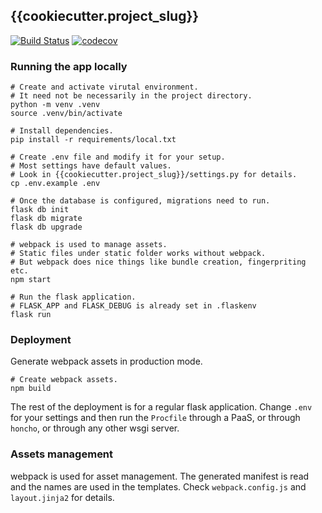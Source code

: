 ## {{cookiecutter.project_slug}}

[![Build Status](https://travis-ci.org/FILL_UP_your_id/{{cookiecutter.project_slug}}.svg?branch=master)](https://travis-ci.org/FILL_UP_your_id/{{cookiecutter.project_slug}})
[![codecov](https://codecov.io/gh/FILL_UP_your_id/{{cookiecutter.project_slug}}/branch/master/graph/badge.svg)](https://codecov.io/gh/FILL_UP_your_id/{{cookiecutter.project_slug}})


### Running the app locally


```
# Create and activate virutal environment.
# It need not be necessarily in the project directory.
python -m venv .venv
source .venv/bin/activate

# Install dependencies.
pip install -r requirements/local.txt

# Create .env file and modify it for your setup.
# Most settings have default values.
# Look in {{cookiecutter.project_slug}}/settings.py for details.
cp .env.example .env

# Once the database is configured, migrations need to run.
flask db init
flask db migrate
flask db upgrade

# webpack is used to manage assets.
# Static files under static folder works without webpack.
# But webpack does nice things like bundle creation, fingerpriting etc.
npm start 

# Run the flask application.
# FLASK_APP and FLASK_DEBUG is already set in .flaskenv
flask run
```

### Deployment

Generate webpack assets in production mode.

```
# Create webpack assets.
npm build
```

The rest of the deployment is for a regular flask application. Change `.env` for your settings and then run the `Procfile` through a PaaS, or through `honcho`, or through any other wsgi server.


### Assets management

webpack is used for asset management. The generated manifest is read and the names are used in the templates. Check `webpack.config.js` and `layout.jinja2` for details.

